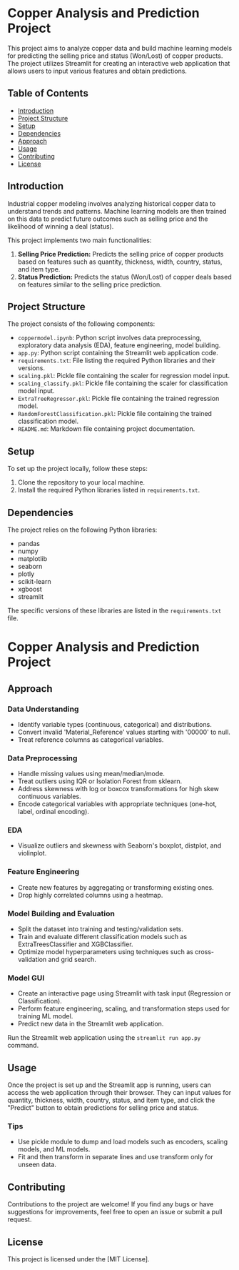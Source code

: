 # Copper Analysis and Prediction Project

This project aims to analyze copper data and build machine learning models for predicting the selling price and status (Won/Lost) of copper products. The project utilizes Streamlit for creating an interactive web application that allows users to input various features and obtain predictions.

## Table of Contents

- [Introduction](#introduction)
- [Project Structure](#project-structure)
- [Setup](#setup)
- [Dependencies](#dependencies)
- [Approach](#approach)
- [Usage](#usage)
- [Contributing](#contributing)
- [License](#license)


## Introduction

Industrial copper modeling involves analyzing historical copper data to understand trends and patterns. Machine learning models are then trained on this data to predict future outcomes such as selling price and the likelihood of winning a deal (status).

This project implements two main functionalities:

1. **Selling Price Prediction:** Predicts the selling price of copper products based on features such as quantity, thickness, width, country, status, and item type.
2. **Status Prediction:** Predicts the status (Won/Lost) of copper deals based on features similar to the selling price prediction.

## Project Structure

The project consists of the following components:
- `coppermodel.ipynb`: Python script involves data preprocessing, exploratory data analysis (EDA), feature engineering, model building.
- `app.py`: Python script containing the Streamlit web application code.
- `requirements.txt`: File listing the required Python libraries and their versions.
- `scaling.pkl`: Pickle file containing the scaler for regression model input.
- `scaling_classify.pkl`: Pickle file containing the scaler for classification model input.
- `ExtraTreeRegressor.pkl`: Pickle file containing the trained regression model.
- `RandomForestClassification.pkl`: Pickle file containing the trained classification model.
- `README.md`: Markdown file containing project documentation.

## Setup

To set up the project locally, follow these steps:

1. Clone the repository to your local machine.
2. Install the required Python libraries listed in `requirements.txt`.
 ## Dependencies

The project relies on the following Python libraries:

- pandas
- numpy
- matplotlib
- seaborn
- plotly
- scikit-learn
- xgboost
- streamlit

The specific versions of these libraries are listed in the `requirements.txt` file.
 # Copper Analysis and Prediction Project
## Approach

### Data Understanding
- Identify variable types (continuous, categorical) and distributions.
- Convert invalid 'Material_Reference' values starting with '00000' to null.
- Treat reference columns as categorical variables.

### Data Preprocessing
- Handle missing values using mean/median/mode.
- Treat outliers using IQR or Isolation Forest from sklearn.
- Address skewness with log or boxcox transformations for high skew continuous variables.
- Encode categorical variables with appropriate techniques (one-hot, label, ordinal encoding).

### EDA
- Visualize outliers and skewness with Seaborn's boxplot, distplot, and violinplot.

### Feature Engineering
- Create new features by aggregating or transforming existing ones.
- Drop highly correlated columns using a heatmap.

### Model Building and Evaluation

- Split the dataset into training and testing/validation sets.
- Train and evaluate different classification models such as ExtraTreesClassifier and XGBClassifier.
- Optimize model hyperparameters using techniques such as cross-validation and grid search.

### Model GUI

- Create an interactive page using Streamlit with task input (Regression or Classification).
- Perform feature engineering, scaling, and transformation steps used for training ML model.
- Predict new data in the Streamlit web application.

Run the Streamlit web application using the `streamlit run app.py` command.

## Usage

Once the project is set up and the Streamlit app is running, users can access the web application through their browser. They can input values for quantity, thickness, width, country, status, and item type, and click the "Predict" button to obtain predictions for selling price and status.

### Tips

- Use pickle module to dump and load models such as encoders, scaling models, and ML models.
- Fit and then transform in separate lines and use transform only for unseen data.

## Contributing

Contributions to the project are welcome! If you find any bugs or have suggestions for improvements, feel free to open an issue or submit a pull request.

## License

This project is licensed under the [MIT License].
